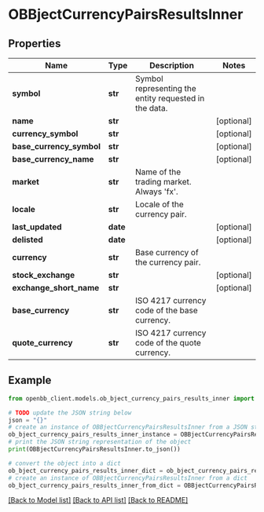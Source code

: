 # OBBjectCurrencyPairsResultsInner


## Properties

Name | Type | Description | Notes
------------ | ------------- | ------------- | -------------
**symbol** | **str** | Symbol representing the entity requested in the data. | 
**name** | **str** |  | [optional] 
**currency_symbol** | **str** |  | [optional] 
**base_currency_symbol** | **str** |  | [optional] 
**base_currency_name** | **str** |  | [optional] 
**market** | **str** | Name of the trading market. Always &#39;fx&#39;. | 
**locale** | **str** | Locale of the currency pair. | 
**last_updated** | **date** |  | [optional] 
**delisted** | **date** |  | [optional] 
**currency** | **str** | Base currency of the currency pair. | 
**stock_exchange** | **str** |  | [optional] 
**exchange_short_name** | **str** |  | [optional] 
**base_currency** | **str** | ISO 4217 currency code of the base currency. | 
**quote_currency** | **str** | ISO 4217 currency code of the quote currency. | 

## Example

```python
from openbb_client.models.ob_bject_currency_pairs_results_inner import OBBjectCurrencyPairsResultsInner

# TODO update the JSON string below
json = "{}"
# create an instance of OBBjectCurrencyPairsResultsInner from a JSON string
ob_bject_currency_pairs_results_inner_instance = OBBjectCurrencyPairsResultsInner.from_json(json)
# print the JSON string representation of the object
print(OBBjectCurrencyPairsResultsInner.to_json())

# convert the object into a dict
ob_bject_currency_pairs_results_inner_dict = ob_bject_currency_pairs_results_inner_instance.to_dict()
# create an instance of OBBjectCurrencyPairsResultsInner from a dict
ob_bject_currency_pairs_results_inner_from_dict = OBBjectCurrencyPairsResultsInner.from_dict(ob_bject_currency_pairs_results_inner_dict)
```
[[Back to Model list]](../README.md#documentation-for-models) [[Back to API list]](../README.md#documentation-for-api-endpoints) [[Back to README]](../README.md)


